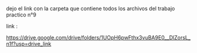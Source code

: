 dejo el link con la carpeta que contiene todos los archivos del trabajo practico
n°9


link : 

https://drive.google.com/drive/folders/1UOpH6pwFthx3vuBA9E0__DlZorsL_n1f?usp=drive_link